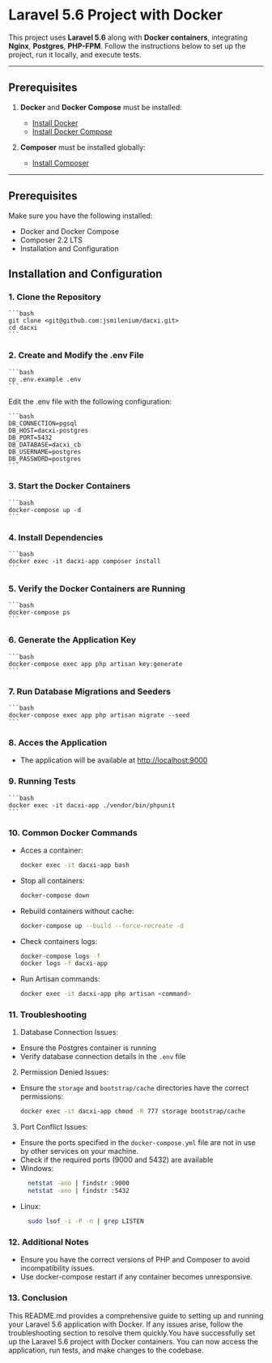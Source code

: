 # Laravel 5.6 Project with Docker

This project uses **Laravel 5.6** along with **Docker containers**, integrating **Nginx**, **Postgres**, **PHP-FPM**. Follow the instructions below to set up the project, run it locally, and execute tests.

---

## **Prerequisites**

1. **Docker** and **Docker Compose** must be installed:
    - [Install Docker](https://docs.docker.com/get-docker/)
    - [Install Docker Compose](https://docs.docker.com/compose/install/)

2. **Composer** must be installed globally:
    - [Install Composer](https://getcomposer.org/download/)

---

## **Prerequisites**
Make sure you have the following installed:

- Docker and Docker Compose
- Composer 2.2 LTS
- Installation and Configuration

## **Installation and Configuration**

### 1. Clone the Repository

    ```bash
    git clone <git@github.com:jsmilenium/dacxi.git>
    cd dacxi
    ```

### 2. Create and Modify the .env File

    ```bash
    cp .env.example .env
    ```

Edit the .env file with the following configuration:

    ```bash
    DB_CONNECTION=pgsql
    DB_HOST=dacxi-postgres
    DB_PORT=5432
    DB_DATABASE=dacxi_cb
    DB_USERNAME=postgres
    DB_PASSWORD=postgres
    ```

### 3. Start the Docker Containers
    
    ```bash
    docker-compose up -d
    ```

### 4. Install Dependencies
    ```bash
    docker exec -it dacxi-app composer install
    ```

### 5. Verify the Docker Containers are Running

    ```bash
    docker-compose ps
    ```

### 6. Generate the Application Key

    ```bash
    docker-compose exec app php artisan key:generate
    ```

### 7. Run Database Migrations and Seeders
    
    ```bash
    docker-compose exec app php artisan migrate --seed
    ```

### 8. Acces the Application
    
- The application will be available at [http://localhost:9000](http://localhost:9000)

### 9. Running Tests

    ```bash
    docker exec -it dacxi-app ./vendor/bin/phpunit
    ```

### 10. Common Docker Commands
    
- Acces a container:
    ```bash
    docker exec -it dacxi-app bash
    ``` 
  
- Stop all containers:
    ```bash
    docker-compose down
    ```
- Rebuild containers without cache:
    ```bash
    docker-compose up --build --force-recreate -d
    ```
- Check containers logs:
    ```bash
    docker-compose logs -f
    docker logs -f dacxi-app
    ```
- Run Artisan commands:
    ```bash
    docker exec -it dacxi-app php artisan <command>
    ```

### 11. Troubleshooting
1. Database Connection Issues:
- Ensure the Postgres container is running
- Verify database connection details in the `.env` file

2. Permission Denied Issues:
- Ensure the `storage` and `bootstrap/cache` directories have the correct permissions:
    ```bash
    docker exec -it dacxi-app chmod -R 777 storage bootstrap/cache
    ```
3. Port Conflict Issues:
- Ensure the ports specified in the `docker-compose.yml` file are not in use by other services on your machine.
- Check if the required ports (9000 and 5432) are available
- Windows:
    ```bash
      netstat -ano | findstr :9000
      netstat -ano | findstr :5432
    ```
- Linux:
    ```bash
      sudo lsof -i -P -n | grep LISTEN
    ```

### 12. Additional Notes
- Ensure you have the correct versions of PHP and Composer to avoid incompatibility issues.
- Use docker-compose restart <service> if any container becomes unresponsive.

### 13. Conclusion
This README.md provides a comprehensive guide to setting up and running your Laravel 5.6 application with Docker. If any issues arise, follow the troubleshooting section to resolve them quickly.You have successfully set up the Laravel 5.6 project with Docker containers. You can now access the application, run tests, and make changes to the codebase.
